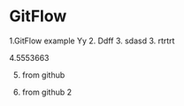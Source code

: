 # GitFlow
1.GitFlow example
Yy
 2. Ddff
 3. sdasd
 3. rtrtrt

 4.5553663

5. from github

6. from github 2
